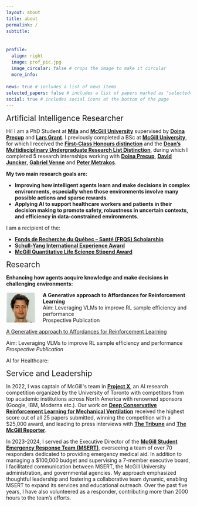 ```yaml
---
layout: about
title: about
permalink: /
subtitle: 


profile:
  align: right
  image: prof_pic.jpg
  image_circular: false # crops the image to make it circular
  more_info:

news: true # includes a list of news items
selected_papers: false # includes a list of papers marked as "selected={true}"
social: true # includes social icons at the bottom of the page
---
```

<span style="font-size: 1.5em;">Artificial Intelligence Researcher</span>

Hi! I am a PhD Student at **[Mila](https://mila.quebec/en/)** and **[McGill University](https://www.mcgill.ca/)** supervised by **[Doina Precup](https://mila.quebec/en/person/doina-precup/)** and **[Lars Grant](https://www.ladydavis.ca/en/researcher/lars-grant/)**. I previously completed a BSc at **[McGill University](https://www.mcgill.ca/)**, for which I received the **[First-Class Honours distinction](https://www.mcgill.ca/study/2024-2025/university_regulations_and_resources/undergraduate/gi_graduation_honours)** and the **[Dean’s Multidisciplinary Undergraduate Research List Distinction](https://www.mcgill.ca/study/2024-2025/university_regulations_and_resources/undergraduate/gi_graduation_honours)**, during which I completed 5 research internships working with **[Doina Precup](https://mila.quebec/en/person/doina-precup/)**, **[David Juncker](https://juncker.lab.mcgill.ca/david-juncker)**, **[Gabriel Venne](https://www.mcgill.ca/ihse/about-us/who-we-are/associate-members/gabriel-venne)** and **[Peter Metrakos](https://rimuhc.ca/fr/-/peter-metrakos-md)**.

__My two main research goals are:__
- __Improving how intelligent agents learn and make decisions in complex environments, especially when those environments involve many possible actions and sparse rewards__.
- __Applying AI to support healthcare workers and patients in their decision making to promote safety, robustness in uncertain contexts, and efficiency in data-constrained environments__.

I am a recipient of the:
- **[Fonds de Recherche du Québec – Santé (FRQS) Scholarship](https://frq.gouv.qc.ca/en/health/)**
- **[Schull-Yang International Experience Award](https://www.mcgill.ca/iea/article/flemming-kondrup-bsc-anatomy-and-cell-biology-miea-ambassador-2021)**
- **[McGill Quantitative Life Science Stipend Award](https://www.mcgill.ca/qls/program-info)**

<span style="font-size: 1.5em;">Research</span>

**Enhancing how agents acquire knowledge and make decisions in challenging environments:**

<div style="display: flex; align-items: center; flex-direction: row;">
    <img src="../assets/img/prof_pic.jpg" alt="Generative Approach Logo" style="width: 80px; margin-right: 20px;" />
    <div>
        <strong>A Generative approach to Affordances for Reinforcement Learning</strong>  
        <p style="margin: 0;">Aim: Leveraging VLMs to improve RL sample efficiency and performance</p>
        <p style="margin: 0;">Prospective Publication</p>
    </div>
</div>

<u>A Generative approach to Affordances for Reinforcement Learning</u> 

Aim: Leveraging VLMs to improve RL sample efficiency and performance  
*Prospective Publication*

AI for Healthcare:

<span style="font-size: 1.5em;">Service and Leadership</span>

In 2022, I was captain of McGill's team in **[Project X](https://www.uoft.ai/projectx)**, an AI research competition organized by the University of Toronto with competitors from top academic institutions across North America with renowned sponsors (Google, IBM, Moderna etc.). Our work on **[Deep Conservative Reinforcement Learning for Mechanical Ventilation](https://doi.org/10.1609/aaai.v37i13.26862)** received the highest score out of all 25 papers submitted, winning the competition with a $25,000 award, and leading to press interviews with **[The Tribune](https://www.thetribune.ca/sci-tech/six-mcgill-undergrads-win-uoft-international-artificial-intelligence-competition-03152022/)** and **[The McGill Reporter](https://reporter.mcgill.ca/undergrad-team-uses-machine-learning-to-create-a-better-hospital-ventilator/)**.

In 2023-2024, I served as the Executive Director of the **[McGill Student Emergency Response Team (MSERT)](http://msert.ca/)**, overseeing a team of over 70 responders dedicated to providing emergency medical aid. In addition to managing a $100,000 budget and supervising a 7-member executive board, I facilitated communication between MSERT, the McGill University administration, and governmental agencies. My approach emphasized thoughtful leadership and fostering a collaborative team dynamic, enabling MSERT to expand its services and educational outreach. Over the past five years, I have also volunteered as a responder, contributing more than 2000 hours to the team’s efforts.



